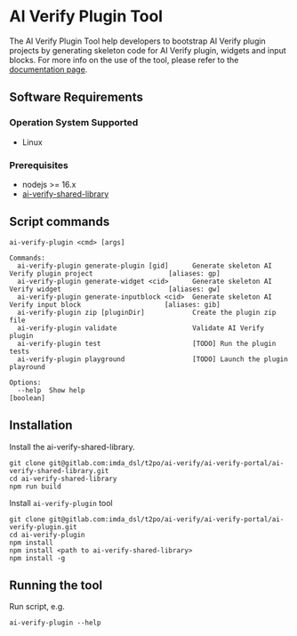 # AI Verify Plugin Tool

The AI Verify Plugin Tool help developers to bootstrap AI Verify plugin projects by generating skeleton code for AI Verify plugin, widgets and input blocks. For more info on the use of the tool, please refer to the [documentation page](https://gitlab.com/imda_dsl/t2po/ai-verify/ai-verify-developers-documentation/-/blob/master/PluginTool.md).


## Software Requirements

### Operation System Supported
- Linux

### Prerequisites

- nodejs >= 16.x
- [ai-verify-shared-library](https://gitlab.com/imda_dsl/t2po/ai-verify/ai-verify-portal/ai-verify-shared-library)


## Script commands

```
ai-verify-plugin <cmd> [args]

Commands:
  ai-verify-plugin generate-plugin [gid]      Generate skeleton AI Verify plugin project                   [aliases: gp]
  ai-verify-plugin generate-widget <cid>      Generate skeleton AI Verify widget                           [aliases: gw]
  ai-verify-plugin generate-inputblock <cid>  Generate skeleton AI Verify input block                     [aliases: gib]
  ai-verify-plugin zip [pluginDir]            Create the plugin zip file
  ai-verify-plugin validate                   Validate AI Verify plugin
  ai-verify-plugin test                       [TODO] Run the plugin tests
  ai-verify-plugin playground                 [TODO] Launch the plugin playround

Options:
  --help  Show help                                                                                            [boolean]
```

## Installation
Install the ai-verify-shared-library.
```
git clone git@gitlab.com:imda_dsl/t2po/ai-verify/ai-verify-portal/ai-verify-shared-library.git
cd ai-verify-shared-library
npm run build
```

Install `ai-verify-plugin` tool
```
git clone git@gitlab.com:imda_dsl/t2po/ai-verify/ai-verify-portal/ai-verify-plugin.git
cd ai-verify-plugin
npm install
npm install <path to ai-verify-shared-library>
npm install -g
```

## Running the tool
Run script, e.g. 
```
ai-verify-plugin --help
```
